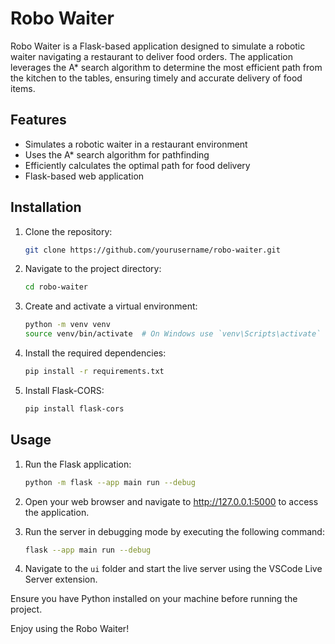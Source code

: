 # Robo Waiter

Robo Waiter is a Flask-based application designed to simulate a robotic waiter navigating a restaurant to deliver food orders. The application leverages the A\* search algorithm to determine the most efficient path from the kitchen to the tables, ensuring timely and accurate delivery of food items.

## Features

-   Simulates a robotic waiter in a restaurant environment
-   Uses the A\* search algorithm for pathfinding
-   Efficiently calculates the optimal path for food delivery
-   Flask-based web application

## Installation

1. Clone the repository:

    ```sh
    git clone https://github.com/yourusername/robo-waiter.git
    ```

2. Navigate to the project directory:
    ```sh
    cd robo-waiter
    ```
3. Create and activate a virtual environment:

    ```sh
    python -m venv venv
    source venv/bin/activate  # On Windows use `venv\Scripts\activate`
    ```

4. Install the required dependencies:

    ```sh
    pip install -r requirements.txt
    ```

5. Install Flask-CORS:
    ```sh
    pip install flask-cors
    ```

## Usage

1. Run the Flask application:

    ```sh
    python -m flask --app main run --debug
    ```

2. Open your web browser and navigate to http://127.0.0.1:5000 to access the application.

3. Run the server in debugging mode by executing the following command:

    ```sh
    flask --app main run --debug
    ```

4. Navigate to the `ui` folder and start the live server using the VSCode Live Server extension.

Ensure you have Python installed on your machine before running the project.

Enjoy using the Robo Waiter!
